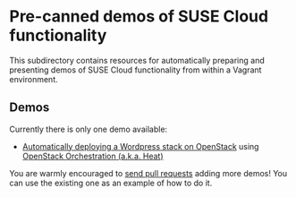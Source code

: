 # Pre-canned demos of SUSE Cloud functionality

This subdirectory contains resources for automatically
preparing and presenting demos of SUSE Cloud functionality from
within a Vagrant environment.

## Demos

Currently there is only one demo available:

*   [Automatically deploying a Wordpress stack on OpenStack](heat-wordpress/) using
    [OpenStack Orchestration (a.k.a. Heat)](https://wiki.openstack.org/wiki/Heat)

You are warmly encouraged to
[send pull requests](https://help.github.com/articles/using-pull-requests/)
adding more demos!  You can use the existing one as an example of how
to do it.
